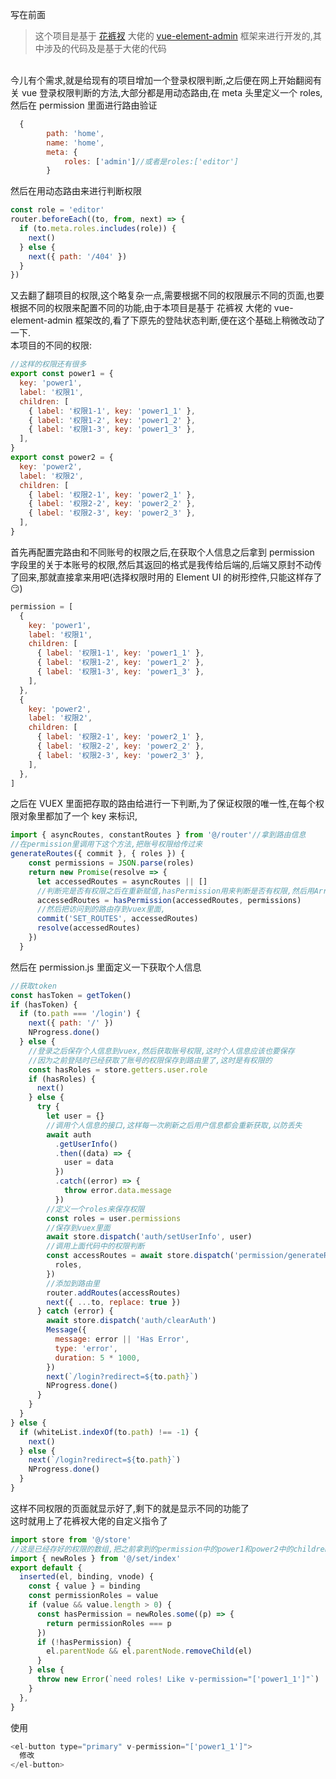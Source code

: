 写在前面

> 这个项目是基于 [花裤衩](https://juejin.im/user/5648a5ca60b259caebaf7562) 大佬的 [vue-element-admin](https://panjiachen.github.io/vue-element-admin-site/zh/) 框架来进行开发的,其中涉及的代码及是基于大佬的代码

<br />今儿有个需求,就是给现有的项目增加一个登录权限判断,之后便在网上开始翻阅有关 vue 登录权限判断的方法,大部分都是用动态路由,在 meta 头里定义一个 roles,然后在 permission 里面进行路由验证

```javascript
  {
        path: 'home',
        name: 'home',
        meta: {
            roles: ['admin']//或者是roles:['editor']
        }
```

然后在用动态路由来进行判断权限

```javascript
const role = 'editor'
router.beforeEach((to, from, next) => {
  if (to.meta.roles.includes(role)) {
    next()
  } else {
    next({ path: '/404' })
  }
})
```

又去翻了翻项目的权限,这个略复杂一点,需要根据不同的权限展示不同的页面,也要根据不同的权限来配置不同的功能,由于本项目是基于 花裤衩 大佬的 vue-element-admin 框架改的,看了下原先的登陆状态判断,便在这个基础上稍微改动了一下.<br />本项目的不同的权限:

```javascript
//这样的权限还有很多
export const power1 = {
  key: 'power1',
  label: '权限1',
  children: [
    { label: '权限1-1', key: 'power1_1' },
    { label: '权限1-2', key: 'power1_2' },
    { label: '权限1-3', key: 'power1_3' },
  ],
}
export const power2 = {
  key: 'power2',
  label: '权限2',
  children: [
    { label: '权限2-1', key: 'power2_1' },
    { label: '权限2-2', key: 'power2_2' },
    { label: '权限2-3', key: 'power2_3' },
  ],
}
```

首先再配置完路由和不同账号的权限之后,在获取个人信息之后拿到 permission 字段里的关于本账号的权限,然后其返回的格式是我传给后端的,后端又原封不动传了回来,那就直接拿来用吧(选择权限时用的 Element UI 的树形控件,只能这样存了 😏)

```javascript
permission = [
  {
    key: 'power1',
    label: '权限1',
    children: [
      { label: '权限1-1', key: 'power1_1' },
      { label: '权限1-2', key: 'power1_2' },
      { label: '权限1-3', key: 'power1_3' },
    ],
  },
  {
    key: 'power2',
    label: '权限2',
    children: [
      { label: '权限2-1', key: 'power2_1' },
      { label: '权限2-2', key: 'power2_2' },
      { label: '权限2-3', key: 'power2_3' },
    ],
  },
]
```

之后在 VUEX 里面把存取的路由给进行一下判断,为了保证权限的唯一性,在每个权限对象里都加了一个 key 来标识,

```javascript
import { asyncRoutes, constantRoutes } from '@/router'//拿到路由信息
//在permission里调用下这个方法,把账号权限给传过来
generateRoutes({ commit }, { roles }) {
    const permissions = JSON.parse(roles)
    return new Promise(resolve => {
      let accessedRoutes = asyncRoutes || []
      //判断完是否有权限之后在重新赋值,hasPermission用来判断是否有权限,然后用Array.splice方法删除掉没权限的页面
      accessedRoutes = hasPermission(accessedRoutes, permissions)
      //然后把访问到的路由存到vuex里面,
      commit('SET_ROUTES', accessedRoutes)
      resolve(accessedRoutes)
    })
  }
```

然后在 permission.js 里面定义一下获取个人信息

```javascript
//获取token
const hasToken = getToken()
if (hasToken) {
  if (to.path === '/login') {
    next({ path: '/' })
    NProgress.done()
  } else {
    //登录之后保存个人信息到vuex,然后获取账号权限,这时个人信息应该也要保存
    //因为之前登陆时已经获取了账号的权限保存到路由里了,这时是有权限的
    const hasRoles = store.getters.user.role
    if (hasRoles) {
      next()
    } else {
      try {
        let user = {}
        //调用个人信息的接口,这样每一次刷新之后用户信息都会重新获取,以防丢失
        await auth
          .getUserInfo()
          .then((data) => {
            user = data
          })
          .catch((error) => {
            throw error.data.message
          })
        //定义一个roles来保存权限
        const roles = user.permissions
        //保存到vuex里面
        await store.dispatch('auth/setUserInfo', user)
        //调用上面代码中的权限判断
        const accessRoutes = await store.dispatch('permission/generateRoutes', {
          roles,
        })
        //添加到路由里
        router.addRoutes(accessRoutes)
        next({ ...to, replace: true })
      } catch (error) {
        await store.dispatch('auth/clearAuth')
        Message({
          message: error || 'Has Error',
          type: 'error',
          duration: 5 * 1000,
        })
        next(`/login?redirect=${to.path}`)
        NProgress.done()
      }
    }
  }
} else {
  if (whiteList.indexOf(to.path) !== -1) {
    next()
  } else {
    next(`/login?redirect=${to.path}`)
    NProgress.done()
  }
}
```

这样不同权限的页面就显示好了,剩下的就是显示不同的功能了<br />这时就用上了花裤衩大佬的自定义指令了

```javascript
import store from '@/store'
//这是已经存好的权限的数组,把之前拿到的permission中的power1和power2中的children中的key保存里面,定义唯一性
import { newRoles } from '@/set/index'
export default {
  inserted(el, binding, vnode) {
    const { value } = binding
    const permissionRoles = value
    if (value && value.length > 0) {
      const hasPermission = newRoles.some((p) => {
        return permissionRoles === p
      })
      if (!hasPermission) {
        el.parentNode && el.parentNode.removeChild(el)
      }
    } else {
      throw new Error(`need roles! Like v-permission="['power1_1']"`)
    }
  },
}
```

使用

```javascript
<el-button type="primary" v-permission="['power1_1']">
  修改
</el-button>
```

